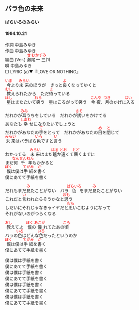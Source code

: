 <style type="text/css">
	ruby{
	    ruby-position: over;
	}
	ruby > rt{font-size: 12px;color:red;}
	p{font:16px;font-size: '楷体'}
</style>
## バラ色の未来
#### ばらいろのみらい
#### 1994.10.21


作詞     中島みゆき　　　　　   
作曲      中島みゆき  　　　   
編曲 (Ver.) <ruby><rb>瀬尾</rb><rp>(</rp><rt>せお</rt><rp>)</rp></ruby><ruby><rb>一三</rb><rp>(</rp><rt>かずみ</rt><rp>)</rp></ruby>(1)　　　　    
唄     中島みゆき      
□ LYRIC (a)▼『LOVE OR NOTHING』     

<ruby><rb>今</rb><rp>(</rp><rt>いま</rt><rp>)</rp></ruby>より<ruby><rb>未来</rb><rp>(</rp><rt>みらい</rt><rp>)</rp></ruby>のほうが　きっと<ruby><rb>良</rb><rp>(</rp><rt>よ</rt><rp>)</rp></ruby>くなってゆくと   
<ruby><rb>教</rb><rp>(</rp><rt>おし</rt><rp>)</rp></ruby>えられたから　ただ<ruby><rb>待</rb><rp>(</rp><rt>ま</rt><rp>)</rp></ruby>っている   
<ruby><rb>星</rb><rp>(</rp><rt>ほし</rt><rp>)</rp></ruby>はまたたいて<ruby><rb>笑</rb><rp>(</rp><rt>わら</rt><rp>)</rp></ruby>う　星はころがって笑う　<ruby><rb>今夜</rb><rp>(</rp><rt>こんや</rt><rp>)</rp></ruby>、<ruby><rb>月</rb><rp>(</rp><rt>つき</rt><rp>)</rp></ruby>のかげに<ruby><rb>入</rb><rp>(</rp><rt>はい</rt><rp>)</rp></ruby>る   
   
だれかが<ruby><rb>耳</rb><rp>(</rp><rt>みみ</rt><rp>)</rp></ruby>うちをしている　だれかが<ruby><rb>誘</rb><rp>(</rp><rt>さそ</rt><rp>)</rp></ruby>いをかけてる   
あなたも<ruby><rb>幸</rb><rp>(</rp><rt>しあわ</rt><rp>)</rp></ruby>せになりたいでしょうと   
だれかがあなたの<ruby><rb>手</rb><rp>(</rp><rt>て</rt><rp>)</rp></ruby>をとって　だれかがあなたの<ruby><rb>目</rb><rp>(</rp><rt>め</rt><rp>)</rp></ruby>を<ruby><rb>閉</rb><rp>(</rp><rt>と</rt><rp>)</rp></ruby>じて   
<ruby><rb>未来</rb><rp>(</rp><rt>みらい</rt><rp>)</rp></ruby>はバラ</rb><rp>(</rp><rt>ばら</rt><rp>)</rp></ruby><ruby><rb>色</rb><rp>(</rp><rt>いろ</rt><rp>)</rp></ruby>ですと<ruby><rb>言</rb><rp>(</rp><rt>い</rt><rp>)</rp></ruby>う   
   
わかってる　<ruby><rb>未来</rb><rp>(</rp><rt>みらい</rt><rp>)</rp></ruby>はまだ<ruby><rb>遙</rb><rp>(</rp><rt>はる</rt><rp>)</rp></ruby>か<ruby><rb>遠</rb><rp>(</rp><rt>とお</rt><rp>)</rp></ruby>くて<ruby><rb>届</rb><rp>(</rp><rt>とど</rt><rp>)</rp></ruby>くまでに   
まだ<ruby><rb>何</rb><rp>(</rp><rt>なん</rt><rp>)</rp></ruby><ruby><rb>千</rb><rp>(</rp><rt>せん</rt><rp>)</rp></ruby><ruby><rb>年</rb><rp>(</rp><rt>ねん</rt><rp>)</rp></ruby>もかかると   
<ruby><rb>僕</rb><rp>(</rp><rt>ぼく</rt><rp>)</rp></ruby>は僕は<ruby><rb>手紙</rb><rp>(</rp><rt>てがみ</rt><rp>)</rp></ruby>を<ruby><rb>書</rb><rp>(</rp><rt>か</rt><rp>)</rp></ruby>く   
僕にあてて手紙を書く   
   
だれもまだ<ruby><rb>見</rb><rp>(</rp><rt>み</rt><rp>)</rp></ruby>たことがない　バラ<ruby><rb>色</rb><rp>(</rp><rt>ばらいろ</rt><rp>)</rp></ruby>をまだ<ruby><rb>見</rb><rp>(</rp><rt>み</rt><rp>)</rp></ruby>たことがない   
これだと<ruby><rb>言</rb><rp>(</rp><rt>い</rt><rp>)</rp></ruby>われたらそうかなと<ruby><rb>思</rb><rp>(</rp><rt>おも</rt><rp>)</rp></ruby>う   
しだいにそれじゃなきゃイヤだと<ruby><rb>思</rb><rp>(</rp><rt>おも</rt><rp>)</rp></ruby>いこむようになって   
それがないのがつらくなる   
   
<ruby><rb>教</rb><rp>(</rp><rt>おし</rt><rp>)</rp></ruby>えてよ　<ruby><rb>僕</rb><rp>(</rp><rt>ぼく</rt><rp>)</rp></ruby>の<ruby><rb>憧</rb><rp>(</rp><rt>あこが</rt><rp>)</rp></ruby>れてたあの<ruby><rb>頃</rb><rp>(</rp><rt>ころ</rt><rp>)</rp></ruby>   
バラの<ruby><rb>色</rb><rp>(</rp><rt>いろ</rt><rp>)</rp></ruby>はどんな<ruby><rb>色</rb><rp>(</rp><rt>いろ</rt><rp>)</rp></ruby>だったというのか   
<ruby><rb>僕</rb><rp>(</rp><rt>ぼく</rt><rp>)</rp></ruby>は僕は<ruby><rb>手紙</rb><rp>(</rp><rt>てがみ</rt><rp>)</rp></ruby>を<ruby><rb>書</rb><rp>(</rp><rt>か</rt><rp>)</rp></ruby>く   
僕にあてて手紙を書く   
   
僕は僕は手紙を書く   
僕にあてて手紙を書く   
僕は僕は手紙を書く   
僕にあてて手紙を書く   
僕は僕は手紙を書く   
僕にあてて手紙を書く   
僕は僕は手紙を書く   
僕にあてて手紙を書く   